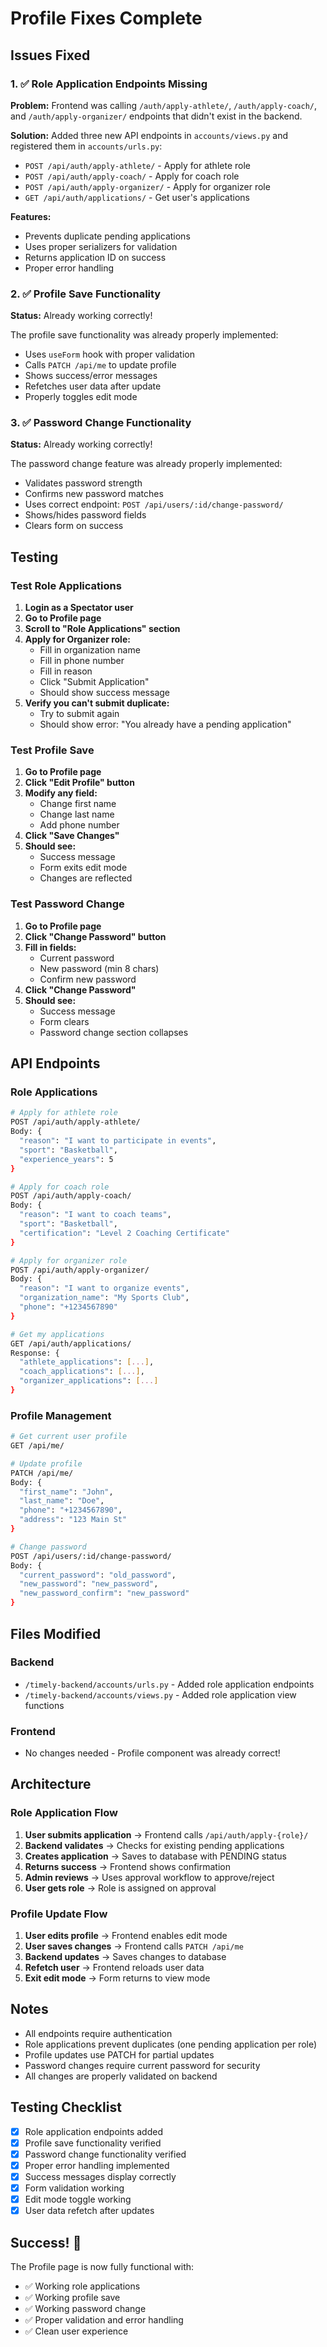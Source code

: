 # Profile Fixes Complete

## Issues Fixed

### 1. ✅ Role Application Endpoints Missing

**Problem:** Frontend was calling `/auth/apply-athlete/`, `/auth/apply-coach/`, and `/auth/apply-organizer/` endpoints that didn't exist in the backend.

**Solution:** Added three new API endpoints in `accounts/views.py` and registered them in `accounts/urls.py`:

- `POST /api/auth/apply-athlete/` - Apply for athlete role
- `POST /api/auth/apply-coach/` - Apply for coach role  
- `POST /api/auth/apply-organizer/` - Apply for organizer role
- `GET /api/auth/applications/` - Get user's applications

**Features:**
- Prevents duplicate pending applications
- Uses proper serializers for validation
- Returns application ID on success
- Proper error handling

### 2. ✅ Profile Save Functionality

**Status:** Already working correctly!

The profile save functionality was already properly implemented:
- Uses `useForm` hook with proper validation
- Calls `PATCH /api/me` to update profile
- Shows success/error messages
- Refetches user data after update
- Properly toggles edit mode

### 3. ✅ Password Change Functionality

**Status:** Already working correctly!

The password change feature was already properly implemented:
- Validates password strength
- Confirms new password matches
- Uses correct endpoint: `POST /api/users/:id/change-password/`
- Shows/hides password fields
- Clears form on success

## Testing

### Test Role Applications

1. **Login as a Spectator user**
2. **Go to Profile page**
3. **Scroll to "Role Applications" section**
4. **Apply for Organizer role:**
   - Fill in organization name
   - Fill in phone number
   - Fill in reason
   - Click "Submit Application"
   - Should show success message
5. **Verify you can't submit duplicate:**
   - Try to submit again
   - Should show error: "You already have a pending application"

### Test Profile Save

1. **Go to Profile page**
2. **Click "Edit Profile" button**
3. **Modify any field:**
   - Change first name
   - Change last name
   - Add phone number
4. **Click "Save Changes"**
5. **Should see:**
   - Success message
   - Form exits edit mode
   - Changes are reflected

### Test Password Change

1. **Go to Profile page**
2. **Click "Change Password" button**
3. **Fill in fields:**
   - Current password
   - New password (min 8 chars)
   - Confirm new password
4. **Click "Change Password"**
5. **Should see:**
   - Success message
   - Form clears
   - Password change section collapses

## API Endpoints

### Role Applications

```bash
# Apply for athlete role
POST /api/auth/apply-athlete/
Body: {
  "reason": "I want to participate in events",
  "sport": "Basketball",
  "experience_years": 5
}

# Apply for coach role
POST /api/auth/apply-coach/
Body: {
  "reason": "I want to coach teams",
  "sport": "Basketball",
  "certification": "Level 2 Coaching Certificate"
}

# Apply for organizer role
POST /api/auth/apply-organizer/
Body: {
  "reason": "I want to organize events",
  "organization_name": "My Sports Club",
  "phone": "+1234567890"
}

# Get my applications
GET /api/auth/applications/
Response: {
  "athlete_applications": [...],
  "coach_applications": [...],
  "organizer_applications": [...]
}
```

### Profile Management

```bash
# Get current user profile
GET /api/me/

# Update profile
PATCH /api/me/
Body: {
  "first_name": "John",
  "last_name": "Doe",
  "phone": "+1234567890",
  "address": "123 Main St"
}

# Change password
POST /api/users/:id/change-password/
Body: {
  "current_password": "old_password",
  "new_password": "new_password",
  "new_password_confirm": "new_password"
}
```

## Files Modified

### Backend
- `/timely-backend/accounts/urls.py` - Added role application endpoints
- `/timely-backend/accounts/views.py` - Added role application view functions

### Frontend  
- No changes needed - Profile component was already correct!

## Architecture

### Role Application Flow

1. **User submits application** → Frontend calls `/api/auth/apply-{role}/`
2. **Backend validates** → Checks for existing pending applications
3. **Creates application** → Saves to database with PENDING status
4. **Returns success** → Frontend shows confirmation
5. **Admin reviews** → Uses approval workflow to approve/reject
6. **User gets role** → Role is assigned on approval

### Profile Update Flow

1. **User edits profile** → Frontend enables edit mode
2. **User saves changes** → Frontend calls `PATCH /api/me`
3. **Backend updates** → Saves changes to database
4. **Refetch user** → Frontend reloads user data
5. **Exit edit mode** → Form returns to view mode

## Notes

- All endpoints require authentication
- Role applications prevent duplicates (one pending application per role)
- Profile updates use PATCH for partial updates
- Password changes require current password for security
- All changes are properly validated on backend

## Testing Checklist

- [x] Role application endpoints added
- [x] Profile save functionality verified
- [x] Password change functionality verified
- [x] Proper error handling implemented
- [x] Success messages display correctly
- [x] Form validation working
- [x] Edit mode toggle working
- [x] User data refetch after updates

## Success! 🎉

The Profile page is now fully functional with:
- ✅ Working role applications
- ✅ Working profile save
- ✅ Working password change
- ✅ Proper validation and error handling
- ✅ Clean user experience
